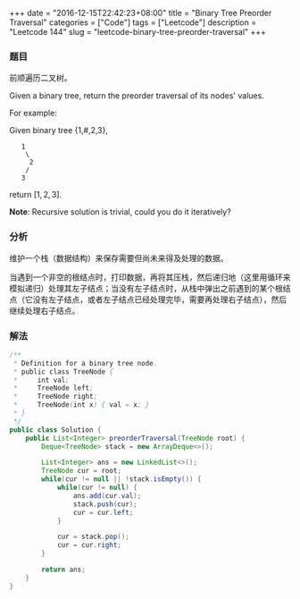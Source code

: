 +++
date = "2016-12-15T22:42:23+08:00"
title = "Binary Tree Preorder Traversal"
categories = ["Code"]
tags = ["Leetcode"]
description = "Leetcode 144"
slug = "leetcode-binary-tree-preorder-traversal"
+++

### 题目

前顺遍历二叉树。

Given a binary tree, return the preorder traversal of its nodes' values.

For example:

Given binary tree {1,#,2,3},

```console
   1
    \
     2
    /
   3
```

return $[1,2,3]$.

__Note__: Recursive solution is trivial, could you do it iteratively?

### 分析

维护一个栈（数据结构）来保存需要但尚未来得及处理的数据。

当遇到一个非空的根结点时，打印数据，再将其压栈，然后递归地（这里用循环来模拟递归）处理其左子结点；当没有左子结点时，从栈中弹出之前遇到的某个根结点（它没有左子结点，或者左子结点已经处理完毕，需要再处理右子结点），然后继续处理右子结点。

### 解法

```java
/**
 * Definition for a binary tree node.
 * public class TreeNode {
 *     int val;
 *     TreeNode left;
 *     TreeNode right;
 *     TreeNode(int x) { val = x; }
 * }
 */
public class Solution {
    public List<Integer> preorderTraversal(TreeNode root) {
        Deque<TreeNode> stack = new ArrayDeque<>();

        List<Integer> ans = new LinkedList<>();
        TreeNode cur = root;
        while(cur != null || !stack.isEmpty()) {
            while(cur != null) {
                ans.add(cur.val);
                stack.push(cur);
                cur = cur.left;
            }

            cur = stack.pop();
            cur = cur.right;
        }

        return ans;
    }
}
```